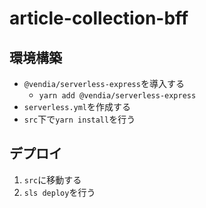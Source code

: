# article-collection-bff

## 環境構築

- `@vendia/serverless-express`を導入する
  - `yarn add @vendia/serverless-express`
- `serverless.yml`を作成する
- `src`下で`yarn install`を行う

## デプロイ

1. `src`に移動する
2. `sls deploy`を行う